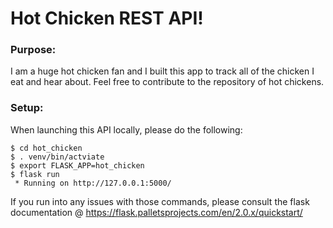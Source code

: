 # Hot Chicken REST API!

### Purpose:
I am a huge hot chicken fan and I built this app to track all of the chicken I eat and hear about. Feel free to contribute to the repository of hot chickens.

### Setup:
When launching this API locally, please do the following:
```
$ cd hot_chicken
$ . venv/bin/actviate
$ export FLASK_APP=hot_chicken
$ flask run
 * Running on http://127.0.0.1:5000/
```

If you run into any issues with those commands, please consult the flask documentation @ https://flask.palletsprojects.com/en/2.0.x/quickstart/
